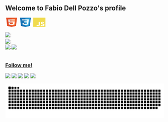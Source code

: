 ## Welcome to Fabio Dell Pozzo's profile


<div style="display: inline_block">
  
  <img align="center" alt="HTML" height="30" width="40" src="https://raw.githubusercontent.com/devicons/devicon/master/icons/html5/html5-original.svg">
  
  <img align="center" alt="CSS" height="30" width="40" src="https://raw.githubusercontent.com/devicons/devicon/master/icons/css3/css3-original.svg">
  
  <img align="center" alt="Js" height="30" width="40" src="https://raw.githubusercontent.com/devicons/devicon/master/icons/javascript/javascript-plain.svg">
  
</div>

<br>

<div>
  
  <a href="https://github.com/fabiodellpozzo">
     
  <img height="200em" src="https://github-readme-stats.vercel.app/api?username=fabiodellpozzo&show_icons=true&theme=transparent&include_all_commits=true&count_private=true"/>
     


     


</div>
  
  
  <div>
  

<!-- Compact layout -->
  <img height="150em" align="center" src="https://github-readme-stats.vercel.app/api/top-langs/?username=fabiodellpozzo&layout=compact&langs_count=6&theme=transparent"/>
     
     

     


</div>
 
  
  

<div>
  
  
     
  <!-- Donut Chart layout -->
  <img height="200em" align="center" src="https://github-readme-stats.vercel.app/api/top-langs/?username=fabiodellpozzo&layout=donut&langs_count=6&theme=transparent"/>
     
     
  
  <!-- Pie Chart layout -->
  <img height="200em" align="center" src="https://github-readme-stats.vercel.app/api/top-langs/?username=fabiodellpozzo&layout=pie&langs_count=6&theme=transparent"/>
     


     


</div>
 

 
 <br>
 
  ### Follow me!
 
<div> 
 
 <a href="https://www.youtube.com/channel/UC8LI3bXsnifhy_gXcMp2_hA" target="_blank"><img src="https://img.shields.io/badge/YouTube-FF0000?style=for-the-badge&logo=youtube&logoColor=white" target="_blank"></a>
  <a href="https://www.youtube.com/channel/UC8LI3bXsnifhy_gXcMp2_hA" target="_blank">
 </a>
  <a href="https://instagram.com/fabioddpozzo/" target="_blank"><img src="https://img.shields.io/badge/-Instagram-%23E4405F?style=for-the-badge&logo=instagram&logoColor=white" target="_blank"></a>
 <a href="https://discord.gg/c28hQNwf" target="_blank"><img src="https://img.shields.io/badge/Discord-7289DA?style=for-the-badge&logo=discord&logoColor=white" target="_blank"></a> 
  <a href = "mailto:fabiodellpozzo@gmail.com"><img src="https://img.shields.io/badge/-Gmail-%23333?style=for-the-badge&logo=gmail&logoColor=white" target="_blank"></a>
  <a href="https://www.linkedin.com/in/fabio-d-d-pozzo-991753271" target="_blank"><img src="https://img.shields.io/badge/-LinkedIn-%230077B5?style=for-the-badge&logo=linkedin&logoColor=white" target="_blank"></a> 
 
  ![Snake animation](https://github.com/fabiodellpozzo/fabiodellpozzo/blob/output/github-contribution-grid-snake.svg)

</div>
